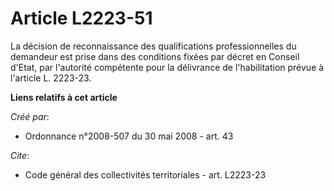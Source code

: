 # Article L2223-51

La décision de reconnaissance des qualifications professionnelles du demandeur est prise dans des conditions fixées par
décret en Conseil d'Etat, par l'autorité compétente pour la délivrance de l'habilitation prévue à l'article L. 2223-23.

**Liens relatifs à cet article**

_Créé par_:

  - Ordonnance n°2008-507 du 30 mai 2008 - art. 43

_Cite_:

  - Code général des collectivités territoriales - art. L2223-23
